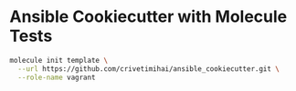 Ansible Cookiecutter with Molecule Tests
========================================

```bash
molecule init template \
  --url https://github.com/crivetimihai/ansible_cookiecutter.git \
  --role-name vagrant
```

